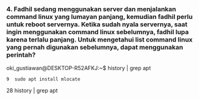 ### 4. Fadhil sedang menggunakan server dan menjalankan command linux yang lumayan panjang, kemudian fadhil perlu untuk reboot servernya. Ketika sudah nyala servernya, saat ingin menggunakan command linux sebelumnya, fadhil lupa karena terlalu panjang. Untuk mengetahui list command linux yang pernah digunakan sebelumnya, dapat menggunakan perintah?

oki_gustiawan@DESKTOP-R52AFKJ:~$ history | grep apt

    9  sudo apt install mlocate
    
   28  history | grep apt
